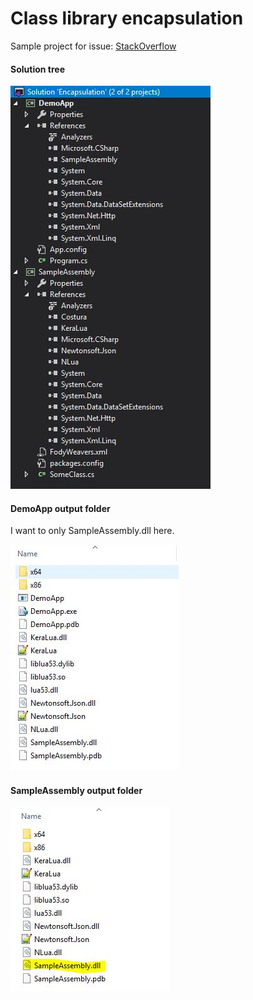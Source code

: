 # Class library encapsulation

Sample project for issue:
[StackOverflow](https://stackoverflow.com/questions/60809652/encapsulates-class-library-with-costura-fody)

#### Solution tree
![solution](web/images/solution-tree.JPG)

#### DemoApp output folder
I want to only SampleAssembly.dll here.

![demoapp](web/images/DemoApp-output-folder.JPG)

#### SampleAssembly output folder
![demoapp](web/images/SampleAssembly-output-folder.JPG)
